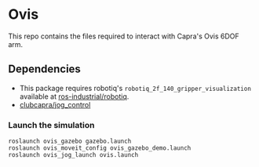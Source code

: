 # Ovis

This repo contains the files required to interact with Capra's Ovis 6DOF arm.

## Dependencies
- This package requires robotiq's `robotiq_2f_140_gripper_visualization` available at [ros-industrial/robotiq](https://github.com/ros-industrial/robotiq).
- [clubcapra/jog_control](https://github.com/clubcapra/jog_control)

### Launch the simulation
    
    roslaunch ovis_gazebo gazebo.launch
    roslaunch ovis_moveit_config ovis_gazebo_demo.launch 
    roslaunch ovis_jog_launch ovis.launch 
